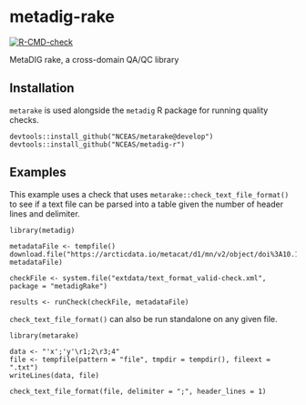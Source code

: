 # metadig-rake

  <!-- badges: start -->
  [![R-CMD-check](https://github.com/NCEAS/metadig-rake/workflows/R-CMD-check/badge.svg)](https://github.com/NCEAS/metadig-rake/actions)
  <!-- badges: end -->

MetaDIG rake, a cross-domain QA/QC library

## Installation

`metarake` is used alongside the `metadig` R package for running quality checks.

```
devtools::install_github("NCEAS/metarake@develop")
devtools::install_github("NCEAS/metadig-r")
```

## Examples

This example uses a check that uses `metarake::check_text_file_format()` to see if a text file can be parsed into a table given the number of header lines
and delimiter.

```
library(metadig)

metadataFile <- tempfile()
download.file("https://arcticdata.io/metacat/d1/mn/v2/object/doi%3A10.18739%2FA2CJ87N0J", metadataFile)

checkFile <- system.file("extdata/text_format_valid-check.xml", package = "metadigRake")

results <- runCheck(checkFile, metadataFile)
```

`check_text_file_format()` can also be run standalone on any given file.

```
library(metarake)

data <- "'x';'y'\r1;2\r3;4"
file <- tempfile(pattern = "file", tmpdir = tempdir(), fileext = ".txt")
writeLines(data, file)

check_text_file_format(file, delimiter = ";", header_lines = 1)
```

